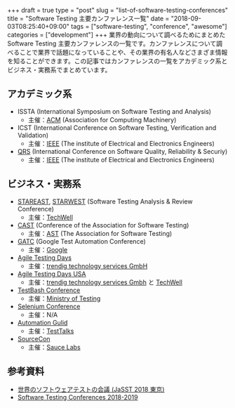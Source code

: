 +++
draft = true
type  = "post"
slug  = "list-of-software-testing-conferences"
title = "Software Testing 主要カンファレンス一覧"
date  = "2018-09-03T08:25:40+09:00"
tags  = ["software-testing", "conference", "awesome"]
categories = ["development"]
+++
業界の動向について調べるためにまとめた Software Testing 主要カンファレンスの一覧です。カンファレンスについて調べることで業界で話題になっていることや、その業界の有名人などさまざま情報を知ることができます。この記事ではカンファレンスの一覧をアカデミック系とビジネス・実務系でまとめています。
<!--more-->

## アカデミック系

- ISSTA (International Symposium on Software Testing and Analysis)
    - 主催：[ACM](https://www.acm.org/) (Association for Computing Machinery)
- ICST (International Conference on Software Testing, Verification and Validation)
    - 主催：[IEEE](https://www.ieee.org/) (The institute of Electrical and Electronics Engineers)
- [QRS](http://paris.utdallas.edu/qrs18/) (International Conference on Software Quality, Reliability & Securiy)
    - 主催：[IEEE](https://www.ieee.org/) (The institute of Electrical and Electronics Engineers)

## ビジネス・実務系

- [STAREAST](https://stareast.techwell.com/), [STARWEST](https://starwest.techwell.com/) (Software Testing Analysis & Review Conference)
    - 主催：[TechWell](https://www.techwell.com/)
- [CAST](https://www.associationforsoftwaretesting.org/conference/) (Conference of the Association for Software Testing)
    - 主催：[AST](https://www.associationforsoftwaretesting.org/about/) (The Association for Software Testing)
- [GATC](https://developers.google.com/google-test-automation-conference/) (Google Test Automation Conference)
    - 主催：[Google](https://google.com)
- [Agile Testing Days](https://agiletestingdays.com/)
    - 主催：[trendig technology services GmbH](https://trendig.com/)
- [Agile Testing Days USA](https://agiletestingdays.us/)
    - 主催：[trendig technology services Gmbh](https://trendig.com/) と [TechWell](https://www.techwell.com/)
- [TestBash Conference](https://www.ministryoftesting.com/testbash)
    - 主催：[Ministry of Testing](https://www.ministryoftesting.com/)
- [Selenium Conference](https://www.seleniumconf.com/)
    - 主催：N/A
- [Automation Gulid](https://automationguild.com/)
    - 主催：[TestTalks](https://joecolantonio.com/testtalks/)
- [SourceCon](https://saucecon.com/)
    - 主催：[Sauce Labs](https://saucelabs.com/)

## 参考資料

- [世界のソフトウェアテストの会議 (JaSST 2018 東京)](https://www.slideshare.net/Bugler/jasst-2018)
- [Software Testing Conferences 2018-2019](http://www.softwaretestingmagazine.com/software-testing-conferences/)
